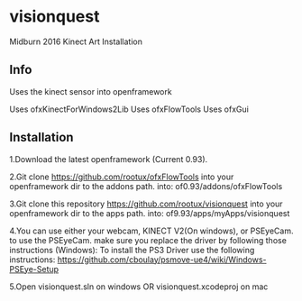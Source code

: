 # visionquest
Midburn 2016 Kinect Art Installation

Info
---
Uses the kinect sensor into openframework

Uses ofxKinectForWindows2Lib
Uses ofxFlowTools
Uses ofxGui

Installation
---
1.Download the latest openframework (Current 0.93).

2.Git clone https://github.com/rootux/ofxFlowTools into your openframework dir to the addons path.
into: of0.93/addons/ofxFlowTools

3.Git clone this repository https://github.com/rootux/visionquest into your openframework dir to the apps path.
into: of9.93/apps/myApps/visionquest

4.You can use either your webcam, KINECT V2(On windows), or PSEyeCam. to use the PSEyeCam. make sure you replace the driver by following those instructions (Windows):
To install the PS3 Driver use the following instructions:
https://github.com/cboulay/psmove-ue4/wiki/Windows-PSEye-Setup

5.Open visionquest.sln on windows OR visionquest.xcodeproj on mac
